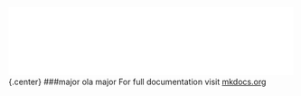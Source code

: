 ![Ícone](assets/logo1.png){.center}
###major
ola major
For full documentation visit [mkdocs.org](https://www.mkdocs.org)